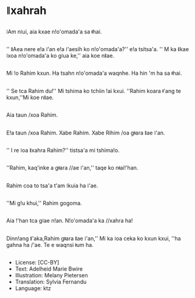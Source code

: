 # ǁxahrah

##
ǀAm nǀui, aia kxae n!o'omada'a sa ǂhai.

##
'' ǁAea nere e!a ǀ'an e!a ǀ'aesih ko n!o'omada'a?'' e!a tsitsa'a. '' M ka ǁkae ǀxoa n!o'omada'a ko gǀua ke,'' aia koe nǁae.

##
Mi !o Rahim kxun. Ha tsahn n!o'omada'a waqnhe. Ha hin 'm ha sa ǂhai.

##
'' Se tca Rahim du!'' Mi tshima ko tchiin !ai kxui. ''Rahim koara ǂ'ang te kxun,''Mi koe nǁae.

##
Aia taun /xoa Rahim.

##
E!a taun /xoa Rahim. Xabe Rahim. Xabe Rihim /oa gǂara ǁae ǀ'an.

##
'' I re ǀoa ǁxahra Rahim?'' tistsa'a mi tshima!o.

##
''Rahim, kaq'inke a gǂara //ae ǀ'an,'' taqe ko nǂai!'han.

##
Rahim coa to tsa'a t'am ǀkuia ha ǀ'ae.

##
''Mi g!u khui,'' Rahim gogoma.

##
Aia !'han tca gǀae n!an. N!o'omada'a ka //xahra ha!

##
Dinn!ang ǁ'aka,Rahim gǂara ǁae ǀ'an,'' Mi ka ǀoa ceka ko kxun kxui, ''ha gahna ha /'ae. Te e waqnsi ǂum ha.

##
* License: [CC-BY]
* Text: Adelheid Marie Bwire
* Illustration: Melany Pietersen
* Translation: Sylvia Fernandu
* Language: ktz
